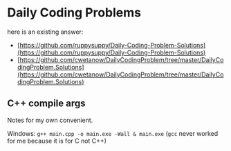 # Daily Coding Problems

here is an existing answer:

- [https://github.com/ruppysuppy/Daily-Coding-Problem-Solutions](https://github.com/ruppysuppy/Daily-Coding-Problem-Solutions)
- [https://github.com/cwetanow/DailyCodingProblem/tree/master/DailyCodingProblem.Solutions](https://github.com/cwetanow/DailyCodingProblem/tree/master/DailyCodingProblem.Solutions)

## C++ compile args

Notes for my own convenient.

Windows: `g++ main.cpp -o main.exe -Wall & main.exe` (`gcc` never worked for me because it is for C not C++)
